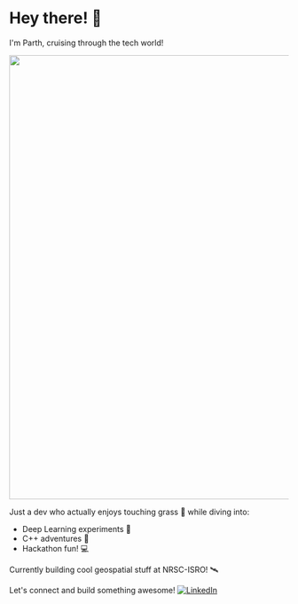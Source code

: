 # Hey there! 👋

I'm Parth, cruising through the tech world!

<img src="https://user-images.githubusercontent.com/74038190/212749447-bfb7e725-6987-49d9-ae85-2015e3e7cc41.gif" width="800">

Just a dev who actually enjoys touching grass 🌿 while diving into:
- Deep Learning experiments 🤖
- C++ adventures 🚀
- Hackathon fun! 💻
  
Currently building cool geospatial stuff at NRSC-ISRO! 🛰️

Let's connect and build something awesome!
[![LinkedIn](https://img.shields.io/badge/LinkedIn-0077B5?style=flat&logo=linkedin&logoColor=white)](https://linkedin.com/in/parth1899)
